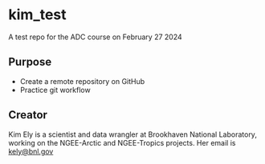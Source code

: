 # kim_test
A test repo for the ADC course on February 27 2024

## Purpose

- Create a remote repository on GitHub
- Practice git workflow

## Creator

Kim Ely is a scientist and data wrangler at Brookhaven National Laboratory, working on the NGEE-Arctic and NGEE-Tropics projects. Her email is kely@bnl.gov
